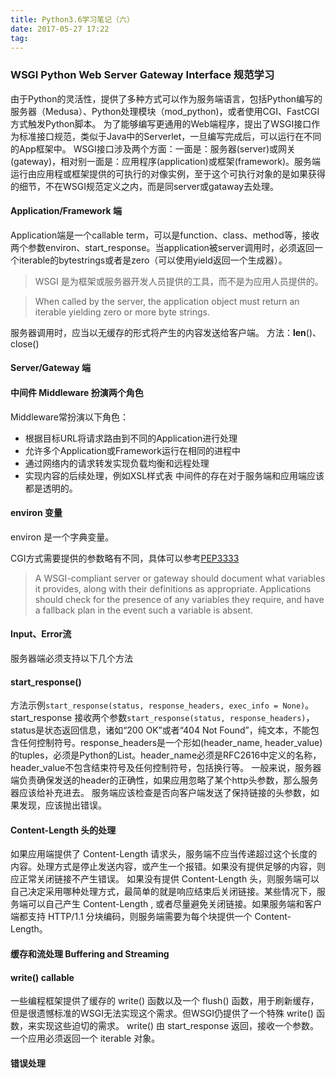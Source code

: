 ```yaml
---
title: Python3.6学习笔记（六）
date: 2017-05-27 17:22
tag: 
---
```



### WSGI Python Web Server Gateway Interface 规范学习
由于Python的灵活性，提供了多种方式可以作为服务端语言，包括Python编写的服务器（Medusa）、Python处理模块（mod_python)，或者使用CGI、FastCGI方式触发Python脚本。 为了能够编写更通用的Web端程序，提出了WSGI接口作为标准接口规范，类似于Java中的Serverlet，一旦编写完成后，可以运行在不同的App框架中。
WSGI接口涉及两个方面：一面是：服务器(server)或网关(gateway)，相对别一面是：应用程序(application)或框架(framework)。服务端运行由应用程或框架提供的可执行的对像实例，至于这个可执行对象的是如果获得的细节，不在WSGI规范定义之内，而是同server或gataway去处理。

#### Application/Framework 端
Application端是一个callable term，可以是function、class、method等，接收两个参数environ、start_response。当application被server调用时，必须返回一个iterable的bytestrings或者是zero（可以使用yield返回一个生成器）。
> WSGI 是为框架或服务器开发人员提供的工具，而不是为应用人员提供的。

> When called by the server, the application object must return an iterable yielding zero or more byte strings.

服务器调用时，应当以无缓存的形式将产生的内容发送给客户端。
方法：**len**()、close()

#### Server/Gateway 端

#### 中间件 Middleware 扮演两个角色
Middleware常扮演以下角色：

* 根据目标URL将请求路由到不同的Application进行处理
* 允许多个Application或Framework运行在相同的进程中
* 通过网络内的请求转发实现负载均衡和远程处理
* 实现内容的后续处理，例如XSL样式表
中间件的存在对于服务端和应用端应该都是透明的。

#### environ 变量
environ 是一个字典变量。

CGI方式需要提供的参数略有不同，具体可以参考[PEP3333](https://www.python.org/dev/peps/pep-3333/)
> A WSGI-compliant server or gateway should document what variables it provides, along with their definitions as appropriate. Applications should check for the presence of any variables they require, and have a fallback plan in the event such a variable is absent.


#### Input、Error流
服务器端必须支持以下几个方法


#### start_response()
方法示例```start_response(status, response_headers, exec_info = None)```。
start_response 接收两个参数```start_response(status, response_headers)```，status是状态返回信息，诸如“200 OK”或者“404 Not Found”，纯文本，不能包含任何控制符号。response_headers是一个形如(header_name, header_value)的tuples，必须是Python的List。header_name必须是RFC2616中定义的名称，header_value不包含结束符号及任何控制符号，包括换行等。
一般来说，服务器端负责确保发送的header的正确性，如果应用忽略了某个http头参数，那么服务器应该给补充进去。
服务端应该检查是否向客户端发送了保持链接的头参数，如果发现，应该抛出错误。

#### Content-Length 头的处理
如果应用端提供了 Content-Length 请求头，服务端不应当传递超过这个长度的内容。处理方式是停止发送内容，或产生一个报错。如果没有提供足够的内容，则应正常关闭链接不产生错误。
如果没有提供 Content-Length 头，则服务端可以自己决定采用哪种处理方式，最简单的就是响应结束后关闭链接。某些情况下，服务端可以自己产生 Content-Length , 或者尽量避免关闭链接。如果服务端和客户端都支持 HTTP/1.1 分块编码，则服务端需要为每个块提供一个 Content-Length。

#### 缓存和流处理 Buffering and Streaming

#### write() callable
一些编程框架提供了缓存的 write() 函数以及一个 flush() 函数，用于刷新缓存，但是很遗憾标准的WSGI无法实现这个需求。但WSGI仍提供了一个特殊 write() 函数，来实现这些迫切的需求。
write() 由 start_response 返回，接收一个参数。一个应用必须返回一个 iterable 对象。

#### 错误处理












